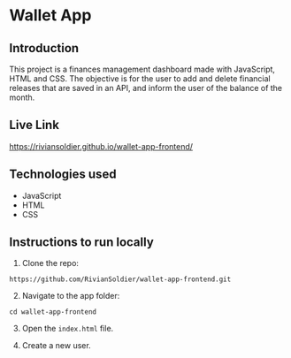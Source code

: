 # Wallet App

## Introduction

This project is a finances management dashboard made with JavaScript, HTML and CSS. The objective is for the user to add and delete financial releases that are saved in an API, and inform the user of the balance of the month.

## Live Link

https://riviansoldier.github.io/wallet-app-frontend/

## Technologies used

- JavaScript
- HTML
- CSS

## Instructions to run locally

1. Clone the repo:

```
https://github.com/RivianSoldier/wallet-app-frontend.git
```

2. Navigate to the app folder:

```
cd wallet-app-frontend
```

3. Open the `index.html` file.

4. Create a new user.
